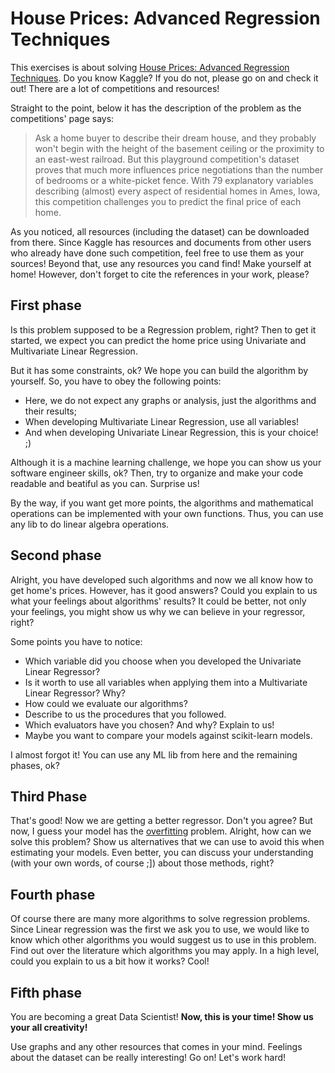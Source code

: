 

# House Prices: Advanced Regression Techniques

This exercises is about solving [House Prices: Advanced Regression Techniques](https://www.kaggle.com/c/house-prices-advanced-regression-techniques). Do you know Kaggle? If you do not, please go on and check it out! There are a lot of competitions and resources!

Straight to the point, below it has the description of the problem as the competitions' page says:

> Ask a home buyer to describe their dream house, and they probably won't begin with the height of the basement ceiling or the proximity to an east-west railroad. But this playground competition's dataset proves that much more influences price negotiations than the number of bedrooms or a white-picket fence.
With 79 explanatory variables describing (almost) every aspect of residential homes in Ames, Iowa, this competition challenges you to predict the final price of each home.

As you noticed, all resources (including the dataset) can be downloaded from there. Since Kaggle has resources and documents from other users who already have done such competition, feel free to use them as your sources! Beyond that, use any resources you cand find! Make yourself at home! However, don't forget to cite the references in your work, please?

## First phase
Is this problem supposed to be a Regression problem, right? Then to get it started, we expect you can predict the home price using Univariate and Multivariate Linear Regression. 

But it has some constraints, ok? We hope you can build the algorithm by yourself. So, you have to obey the following points:

- Here, we do not expect any graphs or analysis, just the algorithms and their results;
- When developing Multivariate Linear Regression, use all variables!
- And when developing Univariate Linear Regression, this is your choice! ;)

Although it is a machine learning challenge, we hope you can show us your software engineer skills, ok? Then, try to organize and make your code readable and beatiful as you can. Surprise us!

By the way, if you want get more points, the algorithms and mathematical operations can be implemented with your own functions. Thus, you can use any lib to do linear algebra operations.

## Second phase
Alright, you have developed such algorithms and now we all know how to get home's prices. However, has it good answers? Could you explain to us what your feelings about algorithms' results? It could be better, not only your feelings, you might show us why we can believe in your regressor, right?

Some points you have to notice:

 - Which variable did you choose when you developed the Univariate Linear Regressor?
 - Is it worth to use all variables when applying them into a Multivariate Linear Regressor? Why?
 - How could we evaluate our algorithms?
 - Describe to us the procedures that you followed.
 - Which evaluators have you chosen? And why? Explain to us!
 - Maybe you want to compare your models against scikit-learn models.

I almost forgot it! You can use any ML lib from here and the remaining phases, ok?


## Third Phase
That's good! Now we are getting a better regressor. Don't you agree?
But now, I guess your model has the [overfitting](https://en.wikipedia.org/wiki/Overfitting) problem. Alright, how can we solve this problem? Show us alternatives that we can use to avoid this when estimating your models. Even better, you can discuss your understanding (with your own words, of course ;]) about those methods, right?

## Fourth phase
Of course there are many more algorithms to solve regression problems. Since Linear regression was the first we ask you to use, we would like to know which other algorithms you would suggest us to use in this problem. Find out over the literature which algorithms you may apply. In a high level, could you explain to us a bit how it works? Cool!


## Fifth phase
You are becoming a great Data Scientist!
**Now, this is your time! Show us your all creativity!**

Use graphs and any other resources that comes in your mind. Feelings about the dataset can be really interesting! Go on! Let's work hard!